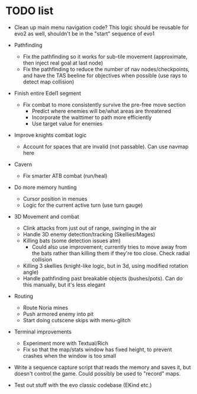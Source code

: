 # TODO list

* Clean up main menu navigation code? This logic should be reusable for evo2 as well, shouldn't be in the "start" sequence of evo1
* Pathfinding
  * Fix the pathfinding so it works for sub-tile movement (approximate, then inject real goal at last node)
  * Fix the pathfinding to reduce the number of nav nodes/checkpoints, and have the TAS beeline for objectives when possible (use rays to detect map collision)
* Finish entire Edel1 segment
  * Fix combat to more consistently survive the pre-free move section
    * Predict where enemies will be/what areas are threatened
    * Incorporate the waittimer to path more efficiently
    * Use target value for enemies
* Improve knights combat logic
  * Account for spaces that are invalid (not passable). Can use navmap here
* Cavern
  * Fix smarter ATB combat (run/heal)
* Do more memory hunting
  * Cursor position in menues
  * Logic for the current active turn (use turn gauge)
* 3D Movement and combat
  * Clink attacks from just out of range, swinging in the air
  * Handle 3D enemy detection/tracking (Skellies/Mages)
  * Killing bats (some detection issues atm)
    * Could also use improvement; currently tries to move away from the bats rather than killing them if they're too close. Check radial collision
  * Killing 3 skellies (knight-like logic, but in 3d, using modified rotation angle)
  * Handle pathfinding past breakable objects (bushes/pots). Can do this manually, but it's less elegant
* Routing
  * Route Noria mines
  * Push armored enemy into pit
  * Start doing cutscene skips with menu-glitch

* Terminal improvements
  * Experiment more with Textual/Rich
  * Fix so that the map/stats window has fixed height, to prevent crashes when the window is too small

* Write a sequence capture script that reads the memory and saves it, but doesn't control the game. Could possibly be used to "record" maps.

* Test out stuff with the evo classic codebase (EKind etc.)
